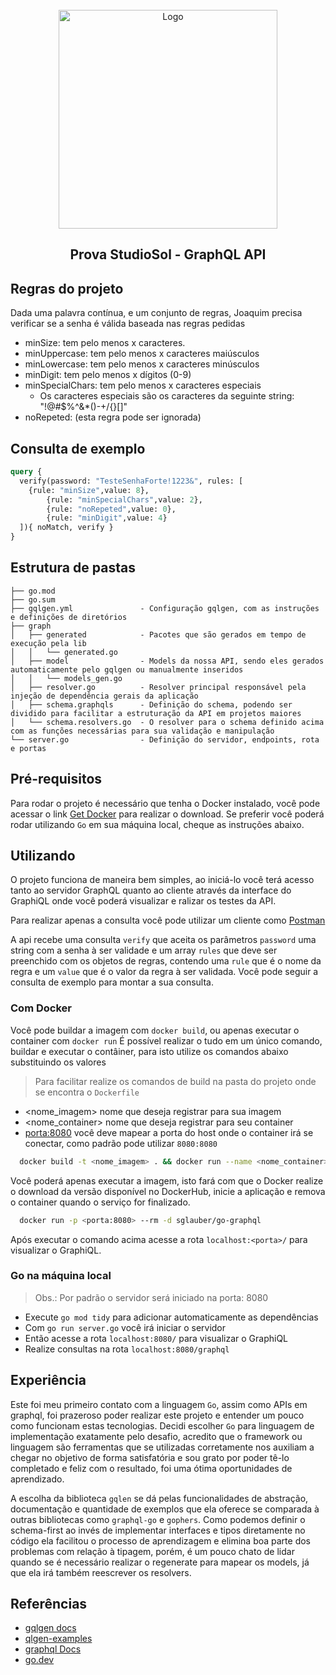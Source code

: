 <!-- BADGES/SHIELDS -->
<!--
*** Markdown "reference style" para facilitar a leitura.
-->

<!-- LOGO -->
<br />
<div align="center">
  <a href="https://www.studiosol.com.br/">
    <img src="https://i.ibb.co/j8DWsCT/Studio-Sol.png" alt="Logo" width="350" height="auto">
  </a>
</div>

<h2 align="center">Prova StudioSol - GraphQL API</h2>


<!-- REGRAS / REQUISITOS -->

## Regras do projeto 
Dada uma palavra contínua, e um conjunto de regras, Joaquim precisa verificar se a senha é válida baseada nas regras pedidas
  - minSize: tem pelo menos x caracteres.
  - minUppercase: tem pelo menos x caracteres maiúsculos
  - minLowercase: tem pelo menos x caracteres minúsculos
  - minDigit: tem pelo menos x dígitos (0-9)
  - minSpecialChars: tem pelo menos x caracteres especiais
    - Os caracteres especiais são os caracteres da seguinte string: "!@#$%^&*()-+\/{}[]"
  - noRepeted: (esta regra pode ser ignorada)

## Consulta de exemplo

```graphql
query {
  verify(password: "TesteSenhaForte!1223&", rules: [
    {rule: "minSize",value: 8},
		{rule: "minSpecialChars",value: 2},
		{rule: "noRepeted",value: 0},
		{rule: "minDigit",value: 4}
  ]){ noMatch, verify }
}
```


<!-- PRIMEIROS PASSOS PARA RODAR A APLICAÇÃO -->


## Estrutura de pastas

```
├── go.mod
├── go.sum
├── gqlgen.yml               - Configuração gqlgen, com as instruções e definições de diretórios
├── graph
│   ├── generated            - Pacotes que são gerados em tempo de execução pela lib
│   │   └── generated.go
│   ├── model                - Models da nossa API, sendo eles gerados automaticamente pelo gqlgen ou manualmente inseridos
│   │   └── models_gen.go
│   ├── resolver.go          - Resolver principal responsável pela injeção de dependência gerais da aplicação
│   ├── schema.graphqls      - Definição do schema, podendo ser dividido para facilitar a estruturação da API em projetos maiores
│   └── schema.resolvers.go  - O resolver para o schema definido acima com as funções necessárias para sua validação e manipulação
└── server.go                - Definição do servidor, endpoints, rota e portas
```

## Pré-requisitos

Para rodar o projeto é necessário que tenha o Docker instalado, você pode acessar o link [Get Docker][docker] para realizar o download.
Se preferir você poderá rodar utilizando `Go` em sua máquina local, cheque as instruções abaixo.

## Utilizando

O projeto funciona de maneira bem simples, ao iniciá-lo você terá acesso tanto ao servidor GraphQL quanto ao cliente através da interface do GraphiQL
onde você poderá visualizar e ralizar os testes da API.

Para realizar apenas a consulta você pode utilizar um cliente como [Postman][postman]

A api recebe uma consulta `verify` que aceita os parâmetros `password` uma string com a senha à ser validade e um array `rules` que deve ser preenchido com os objetos
de regras, contendo uma `rule` que é o nome da regra e um `value` que é o valor da regra à ser validada. Você pode seguir a consulta de exemplo para montar a sua consulta.

### Com Docker

Você pode buildar a imagem com `docker build`, ou apenas executar o container com `docker run`
É possível realizar o  tudo em um único comando, buildar e executar o contâiner, para isto utilize os comandos abaixo substituindo os valores

> Para facilitar realize os comandos de build na pasta do projeto onde se encontra o `Dockerfile`

- <nome_imagem> nome que deseja registrar para sua imagem
- <nome_container> nome que deseja registrar para seu container
- <porta:8080> você deve mapear a porta do host onde o container irá se conectar, como padrão pode utilizar `8080:8080`

```bash
  docker build -t <nome_imagem> . && docker run --name <nome_container> -p <porta:8080> <nome_imagem>
```

Você poderá apenas executar a imagem, isto fará com que o Docker realize o download da versão disponível no DockerHub, inicie a aplicação e remova o container quando o serviço for finalizado.

```bash
  docker run -p <porta:8080> --rm -d sglauber/go-graphql
```

Após executar o comando acima acesse a rota `localhost:<porta>/` para visualizar o GraphiQL.

### Go na máquina local

> Obs.: Por padrão o servidor será iniciado na porta: 8080

- Execute `go mod tidy` para adicionar automaticamente as dependências 
- Com `go run server.go` você irá iniciar o servidor 
- Então acesse a rota `localhost:8080/` para visualizar o GraphiQL
- Realize consultas na rota `localhost:8080/graphql`

## Experiência

Este foi meu primeiro contato com a linguagem `Go`, assim como APIs em graphql, foi prazeroso poder realizar este projeto e entender um pouco como funcionam estas tecnologias.
Decidi escolher `Go` para linguagem de implementação exatamente pelo desafio, acredito que o framework ou linguagem são ferramentas que se utilizadas corretamente nos auxiliam a chegar no objetivo de forma satisfatória e sou grato por poder tê-lo completado e feliz com o resultado, foi uma ótima oportunidades de aprendizado. 

A escolha da biblioteca `gqlen` se dá pelas funcionalidades de abstração, documentação e quantidade de exemplos que ela oferece se comparada à outras bibliotecas como `graphql-go` e `gophers`. Como podemos definir o schema-first ao invés de implementar interfaces e tipos diretamente no código ela facilitou o processo de aprendizagem e elimina boa parte dos problemas com relação à tipagem, porém, é um pouco chato de lidar quando se é necessário realizar o regenerate para mapear os models, já que ela irá também reescrever os resolvers.

## Referências

- [gqlgen docs][gqlgen]
- [qlgen-examples][qlgen-examples]
- [graphql Docs][graphql]
- [go.dev][go.dev]



<!-- Markdown Reference Style -->
[gqlgen]: https://gqlgen.com/getting-started/
[qlgen-examples]: https://github.com/99designs/gqlgen/tree/master/_examples
[graphql]: https://graphql.org/learn/
[go.dev]: https://go.dev/doc/
[docker]: https://docs.docker.com/get-docker/
[postman]: https://learning.postman.com/docs/sending-requests/graphql/graphql/
